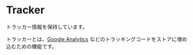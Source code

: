 # Tracker

トラッカー情報を保持しています。

トラッカーとは、[Google Analytics](http://www.google.com/analytics/) などのトラッキングコードをストアに埋め込むための機能です。
